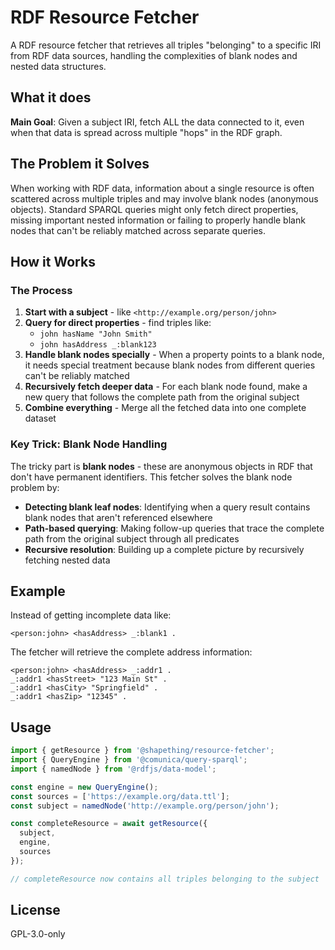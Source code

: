 # RDF Resource Fetcher

A RDF resource fetcher that retrieves all triples "belonging" to a specific IRI from RDF data sources, handling the complexities of blank nodes and nested data structures.

## What it does

**Main Goal**: Given a subject IRI, fetch ALL the data connected to it, even when that data is spread across multiple "hops" in the RDF graph.

## The Problem it Solves

When working with RDF data, information about a single resource is often scattered across multiple triples and may involve blank nodes (anonymous objects). Standard SPARQL queries might only fetch direct properties, missing important nested information or failing to properly handle blank nodes that can't be reliably matched across separate queries.

## How it Works

### The Process

1. **Start with a subject** - like `<http://example.org/person/john>`
2. **Query for direct properties** - find triples like:
   - `john hasName "John Smith"`
   - `john hasAddress _:blank123`
3. **Handle blank nodes specially** - When a property points to a blank node, it needs special treatment because blank nodes from different queries can't be reliably matched
4. **Recursively fetch deeper data** - For each blank node found, make a new query that follows the complete path from the original subject
5. **Combine everything** - Merge all the fetched data into one complete dataset

### Key Trick: Blank Node Handling

The tricky part is **blank nodes** - these are anonymous objects in RDF that don't have permanent identifiers. This fetcher solves the blank node problem by:

- **Detecting blank leaf nodes**: Identifying when a query result contains blank nodes that aren't referenced elsewhere
- **Path-based querying**: Making follow-up queries that trace the complete path from the original subject through all predicates
- **Recursive resolution**: Building up a complete picture by recursively fetching nested data

## Example

Instead of getting incomplete data like:
```turtle
<person:john> <hasAddress> _:blank1 .
```

The fetcher will retrieve the complete address information:
```turtle
<person:john> <hasAddress> _:addr1 .
_:addr1 <hasStreet> "123 Main St" .
_:addr1 <hasCity> "Springfield" .
_:addr1 <hasZip> "12345" .
```

## Usage

```typescript
import { getResource } from '@shapething/resource-fetcher';
import { QueryEngine } from '@comunica/query-sparql';
import { namedNode } from '@rdfjs/data-model';

const engine = new QueryEngine();
const sources = ['https://example.org/data.ttl'];
const subject = namedNode('http://example.org/person/john');

const completeResource = await getResource({
  subject,
  engine,
  sources
});

// completeResource now contains all triples belonging to the subject
```

## License

GPL-3.0-only
